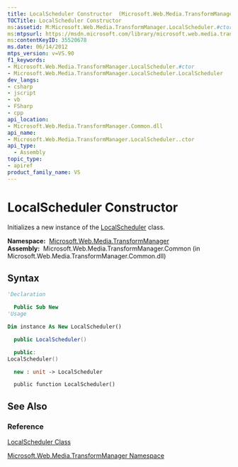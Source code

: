 ```yaml
---
title: LocalScheduler Constructor  (Microsoft.Web.Media.TransformManager)
TOCTitle: LocalScheduler Constructor
ms:assetid: M:Microsoft.Web.Media.TransformManager.LocalScheduler.#ctor
ms:mtpsurl: https://msdn.microsoft.com/library/microsoft.web.media.transformmanager.localscheduler.localscheduler(v=VS.90)
ms:contentKeyID: 35520678
ms.date: 06/14/2012
mtps_version: v=VS.90
f1_keywords:
- Microsoft.Web.Media.TransformManager.LocalScheduler.#ctor
- Microsoft.Web.Media.TransformManager.LocalScheduler.LocalScheduler
dev_langs:
- csharp
- jscript
- vb
- FSharp
- cpp
api_location:
- Microsoft.Web.Media.TransformManager.Common.dll
api_name:
- Microsoft.Web.Media.TransformManager.LocalScheduler..ctor
api_type:
  - Assembly
topic_type:
- apiref
product_family_name: VS
---
```


# LocalScheduler Constructor

Initializes a new instance of the [LocalScheduler](localscheduler-class-microsoft-web-media-transformmanager.md) class.

**Namespace:**  [Microsoft.Web.Media.TransformManager](microsoft-web-media-transformmanager-namespace.md)  
**Assembly:**  Microsoft.Web.Media.TransformManager.Common (in Microsoft.Web.Media.TransformManager.Common.dll)

## Syntax

```vb
'Declaration

  Public Sub New
'Usage

Dim instance As New LocalScheduler()
```

```csharp
  public LocalScheduler()
```

```cpp
  public:
LocalScheduler()
```

``` fsharp
  new : unit -> LocalScheduler
```

```jscript
  public function LocalScheduler()
```

## See Also

### Reference

[LocalScheduler Class](localscheduler-class-microsoft-web-media-transformmanager.md)

[Microsoft.Web.Media.TransformManager Namespace](microsoft-web-media-transformmanager-namespace.md)

